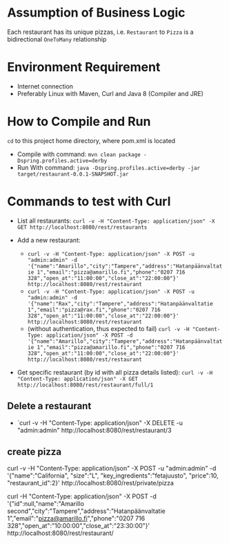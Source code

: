 # Assumption of Business Logic
Each restaurant has its unique pizzas, i.e. `Restaurant` to `Pizza` is a bidirectional `OneToMany` relationship 

# Environment Requirement
* Internet connection
* Preferably Linux with Maven, Curl and Java 8 (Compiler and JRE)

# How to Compile and Run
`cd` to this project home directory, where pom.xml is located
* Compile with command: `mvn clean package -Dspring.profiles.active=derby`
* Run With command: `java -Dspring.profiles.active=derby -jar target/restaurant-0.0.1-SNAPSHOT.jar`

# Commands to test with Curl
* List all restaurants: `curl -v -H "Content-Type: application/json" -X GET http://localhost:8080/rest/restaurants`
* Add a new restaurant:
  * `curl -v -H "Content-Type: application/json" -X POST -u "admin:admin" -d '{"name":"Amarillo","city":"Tampere","address":"Hatanpäänvaltatie 1","email":"pizza@amarillo.fi","phone":"0207 716 328","open_at":"11:00:00","close_at":"22:00:00"}' http://localhost:8080/rest/restaurant`
  * `curl -v -H "Content-Type: application/json" -X POST -u "admin:admin" -d '{"name":"Rax","city":"Tampere","address":"Hatanpäänvaltatie 1","email":"pizza@rax.fi","phone":"0207 716 328","open_at":"11:00:00","close_at":"22:00:00"}' http://localhost:8080/rest/restaurant` 
  * (without authentication, thus expected to fail) `curl -v -H "Content-Type: application/json" -X POST -d '{"name":"Amarillo","city":"Tampere","address":"Hatanpäänvaltatie 1","email":"pizza@amarillo.fi","phone":"0207 716 328","open_at":"11:00:00","close_at":"22:00:00"}' http://localhost:8080/rest/restaurant`
  
* Get specific restaurant (by id with all pizza details listed): `curl -v -H "Content-Type: application/json" -X GET http://localhost:8080/rest/restaurant/full/1`
## Delete a restaurant
* `curl -v -H "Content-Type: application/json" -X DELETE -u "admin:admin" http://localhost:8080/rest/restaurant/3

## create pizza
curl -v -H "Content-Type: application/json" -X POST -u "admin:admin" -d '{"name":"California", "size":"L", "key_ingredients":"fetajuusto", "price":10, "restaurant_id":2}' http://localhost:8080/rest/private/pizza

curl -H "Content-Type: application/json" -X POST -d '{"id":null,"name":"Amarillo second","city":"Tampere","address":"Hatanpäänvaltatie 1","email":"pizza@amarillo.fi","phone":"0207 716 328","open_at":"10:00:00","close_at":"23:30:00"}' http://localhost:8080/rest/restaurant/





